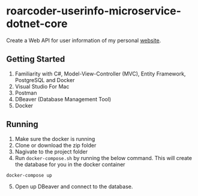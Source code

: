 ﻿# roarcoder-userinfo-microservice-dotnet-core
Create a Web API for user information of my personal [website](https://roarcoder.dev).

## Getting Started
1.  Familiarity with C#, Model-View-Controller (MVC), Entity Framework, PostgreSQL and Docker
2.  Visual Studio For Mac
3.  Postman
4.  DBeaver (Database Management Tool)
5.  Docker

## Running
1.  Make sure the docker is running
2.  Clone or download the zip folder
3.  Nagivate to the project folder 
4.  Run `docker-compose.sh` by running the below command. This will create the database for you in the docker container
```
docker-compose up
```
5.  Open up DBeaver and connect to the database.